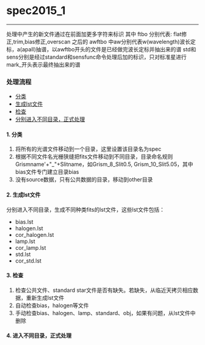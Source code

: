 # spec2015_1
***
处理中产生的新文件通过在前面加更多字符来标识
其中 ftbo 分别代表: flat修正,trim,bias修正,overscan
之后的 awftbo 中aw分别代表w(wavelength)波长定标，a(apall)抽谱，以awftbo开头的文件是已经做完波长定标并抽出来的谱
std和sens分别是经过standard和sensfunc命令处理后加的标识，只对标准星进行
mark_开头表示最终抽出来的谱
### 处理流程
* [分类](#1-分类)
* [生成lst文件](#2-生成lst文件)
* [检查](#3-检查)
* [分别进入不同目录，正式处理](#4-进入不同目录，正式处理)

#### 1. 分类
  1. 将所有的光谱文件移动到一个目录，这里设置该目录名为spec
  2. 根据不同文件名光栅狭缝把fits文件移动到不同目录，目录命名规则Grismname'+"\_"+Slitname，如Grism_8_Slit0.5, Grism_10_Slit5.05，其中bias文件专门建立目录bias
  3. 没有source数据，只有公共数据的目录，移动到other目录

#### 2. 生成lst文件
分别进入不同目录，生成不同种类fits的lst文件，这些lst文件包括：
  * bias.lst
  * halogen.lst
  * cor_halogen.lst
  * lamp.lst
  * cor_lamp.lst
  * std.lst
  * cor_std.lst

#### 3. 检查
  1. 检查公共文件、standard star文件是否有缺失。若缺失，从临近天拷贝相应数据，重新生成lst文件
  2. 自动检查bias，halogen等文件
  3. 手动检查bias、halogen、lamp、standard、obj，如果有问题，从lst文件中删除

#### 4. 进入不同目录，正式处理
